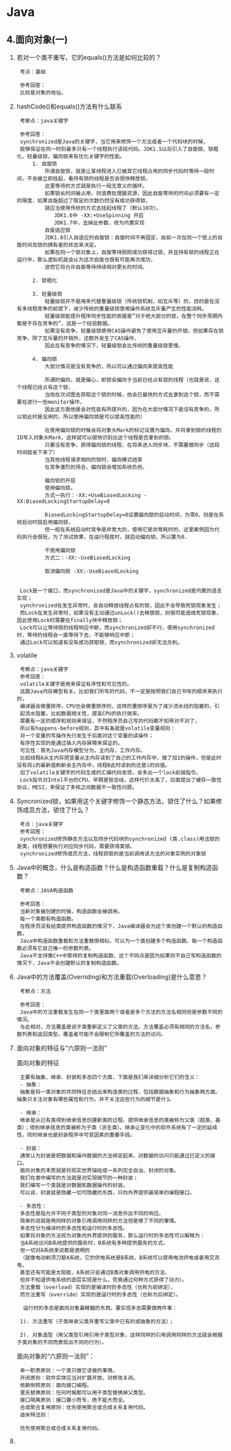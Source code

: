 # Java

## 4.面向对象(一)

1. 若对一个类不重写，它的equals()方法是如何比较的？
        
        考点：基础
        
        参考回答：
        比较是对象的地址。
        
2. hashCode()和equals()方法有什么联系
        
        考察点：java关键字
        
        参考回答：
        synchronized是Java的关键字，当它用来修饰一个方法或者一个代码块的时候，
        能够保证在同一时刻最多只有一个线程执行该段代码。JDK1.5以后引入了自旋锁、锁粗化、轻量级锁，偏向锁来有优化关键字的性能。
            1. 自旋锁
                所谓自旋锁，就是让某线程进入已被其它线程占用的同步代码时等待一段时间，不会被立即挂起，看持有锁的线程是否会很快释放锁。
                这里等待的方式就是执行一段无意义的循环。
                如果锁长时间被占用，则浪费处理器资源，因此自旋等待的时间必须要有一定的限度，如果自旋超过了限定的次数仍然没有成功获得锁，
                就应当使用传统的方式去挂起线程了（默认10次）。
                   JDK1.6中 -XX:+UseSpinning 开启
                   JDK1.7中，去掉此参数，改为内置实现
                自旋适应锁
                JDK1.6引入自适应的自旋锁：自旋时间不再固定，由前一次在同一个锁上的自旋时间及锁的拥有者的状态来决定。
                如果在同一个锁对象上，自旋等待刚刚成功获得过锁，并且持有锁的线程正在运行中，那么虚拟机就会认为这次自旋也很有可能再次成功，
                进而它将允许自旋等待持续相对更长的时间。
                
            2. 锁粗化
                
            3. 轻量级锁
                轻量级锁并不是用来代替重量级锁（传统锁机制，如互斥等）的，目的是在没有多线程竞争的前提下，减少传统的重量级锁使用操作系统互斥量产生的性能消耗。
                轻量级锁能提升程序同步性能的依据是“对于绝大部分的锁，在整个同步周期内都是不存在竞争的”，这是一个经验数据。
                如果没有竞争，轻量级锁使用CAS操作避免了使用互斥量的开销，但如果存在锁竞争，除了互斥量的开销外，还额外发生了CAS操作，
                因此在有竞争的情况下，轻量级锁会比传统的重量级锁更慢。

            4. 偏向锁
                大部分情况是没有竞争的，所以可以通过偏向来提高性能
                                
                所谓的偏向，就是偏心，即锁会偏向于当前已经占有锁的线程（也就是说，这个线程已经占有这个锁，
                当他在次试图去获取这个锁的时候，他会已最快的方式去拿到这个锁，而不需要在进行一些monitor操作，
                因此这方面他是会对性能有所提升的，因为在大部分情况下是没有竞争的，所以锁此时是没用的，所以使用偏向锁是可以提高性能的）
                
                在使用偏向锁的时候会将对象头Mark的标记设置为偏向，并将拿到锁的线程的ID写入对象头Mark，这样就可以很快识别出这个线程是否拿到的锁。
                只要没有竞争，获得偏向锁的线程，在将来进入同步块，不需要做同步（这段时间就省下来了）
                当其他线程请求相同的锁时，偏向模式结束
                在竞争激烈的场合，偏向锁会增加系统负担。
                
                偏向锁的开启
                使用偏向锁。
                方式一执行：-XX:+UseBiasedLocking -XX:BiasedLockingStartupDelay=0
                
                BiasedLockingStartupDelay=0设置偏向锁的启动时间，为零0，则是在系统启动时就启用偏向锁，
                但一般在系统启动时竞争是非常大的，使用它是非常耗时的，这里案例因为代码执行会很短，为了测试效果，在运行程度时，就启动偏向锁，所以置为0.
                
                不使用偏向锁
                方式二：-XX:-UseBiasedLocking
                
                取消偏向锁 -XX:-UseBiasedLocking
                                
        
        Lock是一个接口，而synchronized是Java中的关键字，synchronized是内置的语言实现；
        synchronized在发生异常时，会自动释放线程占有的锁，因此不会导致死锁现象发生；
        而Lock在发生异常时，如果没有主动通过unLock()去释放锁，则很可能造成死锁现象，因此使用Lock时需要在finally块中释放锁；
        Lock可以让等待锁的线程响应中断，而synchronized却不行，使用synchronized时，等待的线程会一直等待下去，不能够响应中断；
        通过Lock可以知道有没有成功获取锁，而synchronized却无法办到。
        
3. volatile
    
        考察点：java关键字
        参考回答：
        volatile关键字是用来保证有序性和可见性的。
        这跟Java内存模型有关。比如我们所写的代码，不一定是按照我们自己书写的顺序来执行的，
        编译器会做重排序，CPU也会做重排序的，这样的重排序是为了减少流水线的阻塞的，引
        起流水阻塞，比如数据相关性，提高CPU的执行效率。
        需要有一定的顺序和规则来保证，不然程序员自己写的代码都不知带对不对了，
        所以有happens-before规则，其中有条就是volatile变量规则：
        对一个变量的写操作先行发生于后面对这个变量的读操作；
        有序性实现的是通过插入内存屏障来保证的。
        可见性：首先Java内存模型分为，主内存，工作内存。
        比如线程A从主内存把变量从主内存读到了自己的工作内存中，做了加1的操作，但是此时没有将i的最新值刷新会主内存中，线程B此时读到的还是i的旧值。
        加了volatile关键字的代码生成的汇编代码发现，会多出一个lock前缀指令。
        Lock指令对Intel平台的CPU，早期是锁总线，这样代价太高了，后面提出了缓存一致性协议，MESI，来保证了多核之间数据不一致性问题。

4. Syncronized锁，如果用这个关键字修饰一个静态方法，锁住了什么？如果修饰成员方法，锁住了什么？

        考点：java关键字
        参考回答：
        synchronized修饰静态方法以及同步代码块的synchronized (类.class)用法锁的是类，线程想要执行对应同步代码，需要获得类锁。
        synchronized修饰成员方法，线程获取的是当前调用该方法的对象实例的对象锁
        
5. Java中的概念，什么是构造函数？什么是构造函数重载？什么是复制构造函数？
        
        考察点：JAVA构造函数
        
        参考回答：
        当新对象被创建的时候，构造函数会被调用。
        每一个类都有构造函数。
        在程序员没有给类提供构造函数的情况下，Java编译器会为这个类创建一个默认的构造函数。
        Java中构造函数重载和方法重载很相似。可以为一个类创建多个构造函数。每一个构造函数必须有它自己唯一的参数列表。
        Java不支持像C++中那样的复制构造函数，这个不同点是因为如果你不自己写构造函数的情况下，Java不会创建默认的复制构造函数。
        
6. Java中的方法覆盖(Overriding)和方法重载(Overloading)是什么意思？
        
        考察点：方法
        
        参考回答：
        Java中的方法重载发生在同一个类里面两个或者是多个方法的方法名相同但是参数不同的情况。
        与此相对，方法覆盖是说子类重新定义了父类的方法。方法覆盖必须有相同的方法名，参数列表和返回类型。覆盖者可能不会限制它所覆盖的方法的访问。
        
7. 面向对象的特征与“六原则一法则”

    面向对象的特征
    
        主要有抽象、继承、封装和多态四个方面，下面是我们来详细分析它们的含义：
        - 抽象：
        抽象是将一类对象的共同特征总结出来构造类的过程，包括数据抽象和行为抽象两方面。抽象只关注对象有哪些属性和行为，并不关注这些行为的细节是什么
        
        - 继承：
        继承是从已有类得到继承信息创建新类的过程。提供继承信息的类被称为父类（超类、基类）；得到继承信息的类被称为子类（派生类）。继承让变化中的软件系统有了一定的延续性，同时继承也是封装程序中可变因素的重要手段。
        
        - 封装：
        通常认为封装是把数据和操作数据的方法绑定起来，对数据的访问只能通过已定义的接口。
        面向对象的本质就是将现实世界描绘成一系列完全自治、封闭的对象。
        我们在类中编写的方法就是对实现细节的一种封装；
        我们编写一个类就是对数据和数据操作的封装。
        可以说，封装就是隐藏一切可隐藏的东西，只向外界提供最简单的编程接口。 
        
        - 多态性：
        多态性是指允许不同子类型的对象对同一消息作出不同的响应。
        简单的说就是用同样的对象引用调用同样的方法但是做了不同的事情。
        多态性分为编译时的多态性和运行时的多态性。
        如果将对象的方法视为对象向外界提供的服务，那么运行时的多态性可以解释为：
        当A系统访问B系统提供的服务时，B系统有多种提供服务的方式，
        但一切对A系统来说都是透明的
        （就像电动剃须刀是A系统，它的供电系统是B系统，B系统可以使用电池供电或者用交流电，
        甚至还有可能是太阳能，A系统只会通过B类对象调用供电的方法，
        但并不知道供电系统的底层实现是什么，究竟通过何种方式获得了动力）。
        方法重载（overload）实现的是编译时的多态性（也称为前绑定），
        而方法重写（override）实现的是运行时的多态性（也称为后绑定）。
        
         运行时的多态是面向对象最精髓的东西，要实现多态需要做两件事：
        
        1). 方法重写（子类继承父类并重写父类中已有的或抽象的方法）；
        
        2). 对象造型（用父类型引用引用子类型对象，这样同样的引用调用同样的方法就会根据子类对象的不同而表现出不同的行为）。
        
    面向对象的“六原则一法则”：
    
        单一职责原则：一个类只做它该做的事情。
        开闭原则：软件实体应当对扩展开放，对修改关闭。
        依赖倒转原则：面向接口编程。
        里氏替换原则：任何时候都可以用子类型替换掉父类型。
        接口隔离原则：接口要小而专，绝不能大而全。
        合成聚合复用原则：优先使用聚合或合成关系复用代码。 
        迪米特法则：
        
        优先使用聚合或合成关系复用代码。
        
8. 
        